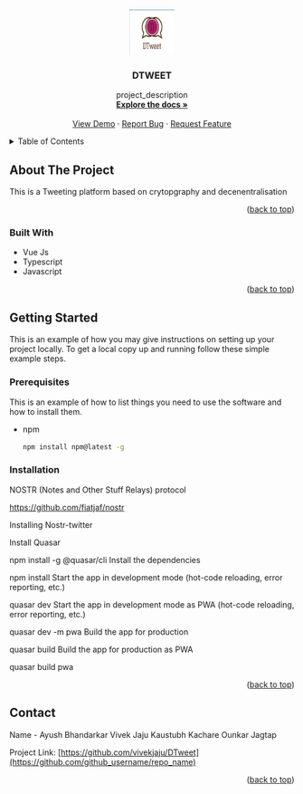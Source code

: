 <!-- Improved compatibility of back to top link: See: https://github.com/othneildrew/Best-README-Template/pull/73 -->
<a name="readme-top"></a>
<!--
*** Thanks for checking out the Best-README-Template. If you have a suggestion
*** that would make this better, please fork the repo and create a pull request
*** or simply open an issue with the tag "enhancement".
*** Don't forget to give the project a star!
*** Thanks again! Now go create something AMAZING! :D
-->



<!-- PROJECT SHIELDS -->
<!--
*** I'm using markdown "reference style" links for readability.
*** Reference links are enclosed in brackets [ ] instead of parentheses ( ).
*** See the bottom of this document for the declaration of the reference variables
*** for contributors-url, forks-url, etc. This is an optional, concise syntax you may use.
*** https://www.markdownguide.org/basic-syntax/#reference-style-links
-->



<!-- PROJECT LOGO -->
<br />
<div align="center">
  <a href="https://github.com/github_username/repo_name">
    <img src="./Dtweet_logo.jpeg" alt="Logo" width="80" height="80">
  </a>

<h3 align="center">DTWEET</h3>

  <p align="center">
    project_description
    <br />
    <a href="https://github.com/github_username/repo_name"><strong>Explore the docs »</strong></a>
    <br />
    <br />
    <a href="https://github.com/github_username/repo_name">View Demo</a>
    ·
    <a href="https://github.com/github_username/repo_name/issues">Report Bug</a>
    ·
    <a href="https://github.com/github_username/repo_name/issues">Request Feature</a>
  </p>
</div>



<!-- TABLE OF CONTENTS -->
<details>
  <summary>Table of Contents</summary>
  <ol>
    <li>
      <a href="#about-the-project">About The Project</a>
      <ul>
        <li><a href="#built-with">Built With</a></li>
      </ul>
    </li>
    <li>
      <a href="#getting-started">Getting Started</a>
      <ul>
        <li><a href="#prerequisites">Prerequisites</a></li>
        <li><a href="#installation">Installation</a></li>
      </ul>
    </li>
    <li><a href="#usage">Usage</a></li>
    <li><a href="#roadmap">Roadmap</a></li>
    <li><a href="#contributing">Contributing</a></li>
    <li><a href="#license">License</a></li>
    <li><a href="#contact">Contact</a></li>
    <li><a href="#acknowledgments">Acknowledgments</a></li>
  </ol>
</details>



<!-- ABOUT THE PROJECT -->
## About The Project
This is a Tweeting platform based on crytopgraphy and decenentralisation
<!-- [![Product Name Screen Shot][product-screenshot]](https://example.com) -->


<p align="right">(<a href="#readme-top">back to top</a>)</p>



### Built With

*  Vue Js
*  Typescript
*  Javascript

<p align="right">(<a href="#readme-top">back to top</a>)</p>



<!-- GETTING STARTED -->
## Getting Started

This is an example of how you may give instructions on setting up your project locally.
To get a local copy up and running follow these simple example steps.

### Prerequisites

This is an example of how to list things you need to use the software and how to install them.
* npm
  ```sh
  npm install npm@latest -g
  ```

### Installation


NOSTR (Notes and Other Stuff Relays) protocol

https://github.com/fiatjaf/nostr

Installing Nostr-twitter

Install Quasar

npm install -g @quasar/cli
Install the dependencies

npm install
Start the app in development mode (hot-code reloading, error reporting, etc.)

quasar dev
Start the app in development mode as PWA (hot-code reloading, error reporting, etc.)

quasar dev -m pwa
Build the app for production

quasar build
Build the app for production as PWA

quasar build pwa

<p align="right">(<a href="#readme-top">back to top</a>)</p>



<!-- USAGE EXAMPLES -->

<!-- LICENSE -->

<!-- CONTACT -->
## Contact

Name - Ayush Bhandarkar 
       Vivek Jaju
       Kaustubh Kachare
       Ounkar Jagtap

Project Link: [https://github.com/vivekjaju/DTweet](https://github.com/github_username/repo_name)

<p align="right">(<a href="#readme-top">back to top</a>)</p>

